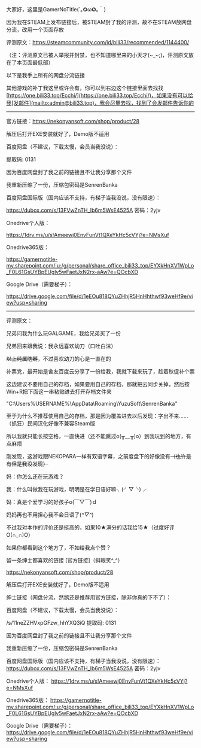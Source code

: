 大家好，这里是GamerNoTitle(´｡✪ω✪｡｀)

因为我在STEAM上发布链接后，被STEAM封了我的评测，故不在STEAM放网盘分流，改用一个页面存放

评测原文：https://steamcommunity.com/id/bili33/recommended/1144400/

（注：评测原文已被人举报并封禁，也不知道哪里来的小天才(\~_\~;)，评测原文放在了本页面最低部）

以下是我手上所有的网盘分流链接

其他游戏的补丁我这里或许会有，你可以到右边这个链接里面去找找[https://one.bili33.top/Ecchi/](https://one.bili33.top/Ecchi/)，如果没有可以给我[发邮件](mailto:admin@bili33.top)，我会尽量去找，找到了会发邮件告诉你的

---

官方链接：https://nekonyansoft.com/shop/product/28

解压后打开EXE安装就好了，Demo版不适用

百度网盘（不建议，下载太慢，会员当我没说）：

 提取码: 0131

因为百度网盘封了我之前的链接且不让我分享那个文件

我重新压缩了一份，压缩包密码是SenrenBanka

百度网盘国际版（国内应该不支持，有梯子当我没说，没有限速）：

https://dubox.com/s/13FVwZnTH_lb6m5WsE4525A 密码：2yjv

Onedrive个人版：

https://1drv.ms/u/s!Ameewj0EnvFunVt1QXeYkHc5cVYj?e=NMsXuf

Onedrive365版：

https://gamernotitle-my.sharepoint.com/:u:/g/personal/share_office_bili33_top/EYXkHnXV1WpLo_F0L61GsUYBpEUglv5wFaetJxN2rx-aAw?e=QOcbXD

Google Drive（需要梯子）：

https://drive.google.com/file/d/1eEOu818QYuZHhjR5HnHhthwf93weHf9e/view?usp=sharing

---

评测原文：

兄弟问我为什么玩GALGAME，我给兄弟买了一份

兄弟回来跟我说：我永远喜欢幼刀（口吐白沫）

~~以上纯属瞎掰~~，不过喜欢幼刀的心是一直在的

补票党，最开始是舍友百度云分享了一份给我，我就下载来玩了，趁着秋促补个票

这边建议不要用自己的存档，如果要用自己的存档，那就把云同步关掉，然后按Win+R把下面这一串粘贴进去打开存档文件夹

"C:\Users\%USERNAME%\AppData\Roaming\YuzuSoft\SenrenBanka"

至于为什么不推荐使用自己的存档，那是因为覆盖进去以后发现：字出不来……（抓狂）民间汉化好像不兼容Steam版

所以我就只能长按空格，一直快进（还不能跳过o(╥﹏╥)o）到我玩到的地方，有点麻烦

刚发现，这游戏跟NEKOPARA一样有双语字幕，之前度盘下的好像没有~~（也许是有但是我没发现）~~

妈：你怎么还在玩游戏？

我：什么叫做我在玩游戏，明明是在学日语好嘛╮(╯▽╰)╭

妈：真是个爱学习的好孩子o(￣▽￣)ｄ

妈妈再也不用担心我不会日语了(*^▽^*)

不过我对本作的评价还是挺高的，如果10★满分的话我给15★（过度好评O(∩_∩)O）

如果你都看到这个地方了，不如给我点个赞？

留一条绅士都喜欢的链接 [官方链接]（斜眼笑^_^）

https://nekonyansoft.com/shop/product/28

解压后打开EXE安装就好了，Demo版不适用

绅士链接（网盘分流，然鹅还是推荐用官方链接，除非你真的下不了）：

百度网盘（不建议，下载太慢，会员当我没说）：

/s/11neZZHVxpGFzw_hhYXQ3iQ 提取码: 0131

因为百度网盘封了我之前的链接且不让我分享那个文件

我重新压缩了一份，压缩包密码是SenrenBanka

百度网盘国际版（国内应该不支持，有梯子当我没说，没有限速）：
https://dubox.com/s/13FVwZnTH_lb6m5WsE4525A 密码：2yjv

Onedrive个人版：
https://1drv.ms/u/s!Ameewj0EnvFunVt1QXeYkHc5cVYj?e=NMsXuf

Onedrive365版：
https://gamernotitle-my.sharepoint.com/:u:/g/personal/share_office_bili33_top/EYXkHnXV1WpLo_F0L61GsUYBpEUglv5wFaetJxN2rx-aAw?e=QOcbXD

Google Drive（需要梯子）：
https://drive.google.com/file/d/1eEOu818QYuZHhjR5HnHhthwf93weHf9e/view?usp=sharing
